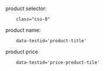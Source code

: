 
product selector:
```
    class="css-0"
```


product name:
```
    data-testid='product-title'
```


product price
```
    data-testid='price-product-tile'
```